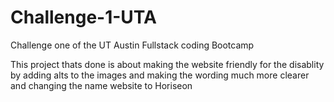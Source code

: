 # Challenge-1-UTA
Challenge one of the UT Austin Fullstack coding Bootcamp
<section>
  This project thats done is about making the website friendly for the disablity by adding alts to the images and making the wording much more clearer and changing the name website to Horiseon
</section>
